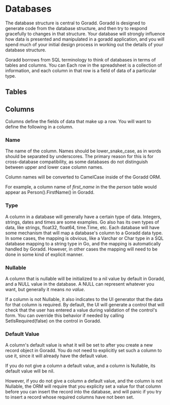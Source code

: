 # Databases
The database structure is central to Goradd. Goradd is designed to generate code from the database
structure, and then try to respond gracefully to changes in that structure. Your database will
strongly influence how data is presented and manipulated in a goradd application, and you will spend
much of your initial design process in working out the details of your database structure.

Goradd borrows from SQL terminology to think of databases in terms of tables and columns. You can
Each row in the spreadsheet is a collection of information, and each column in that row is a field 
of data of a particular type.

## Tables
## Columns
Columns define the fields of data that make up a row. You will want to define the following in a column.

### Name
The name of the column. Names should be lower_snake_case, as in words should be separated by underscores.
The primary reason for this is for cross-database compatibility, as some databases do not distinguish
between upper and lower case column names.

Column names will be converted to CamelCase inside of the Goradd ORM.

For example, a column name of *first_name* in the the *person* table would appear as Person().FirstName()
in Goradd.

### Type
A column in a database will generally have a certain type of data. Integers, strings, dates and times
are some examples. Go also has its own types of data, like strings, float32, float64, time.Time, etc.
Each database will have some mechanism that will map a database's column to a Goradd data type.
In some cases, the mapping is obvious, like a Varchar or Char type in a SQL database mapping to a 
string type in Go, and the mapping is automatically handled by Goradd. 
However, in other cases the mapping will need to be done in some kind of explicit manner. 

### Nullable
A column that is nullable will be initialized to a nil value by default in Goradd, and a NULL value
in the database. A NULL can represent whatever you want, but generally it means *no value*.

If a column is not Nullable, it also indicates to the 
UI generator that the data for that column is
required. By default, the UI will generate a control that will check that the user has
entered a value during validation of the control's form. You can override this behavior if needed
by calling SetIsRequired(false) on the control in Goradd.

### Default Value
A column's default value is what it will be set to after you create a new record object in Goradd. You
do not need to explicitly set such a column to use it, since it will already have the default value.

If you do not give a column a default value, and a column is Nullable, its default value will be nil.

However, if you do not give a column a default value, and the column is not Nullable, the ORM will
require that you explicity set a value for that column before you can insert the record into the database,
and will panic if you try to insert a record whose required columns have not been set.
